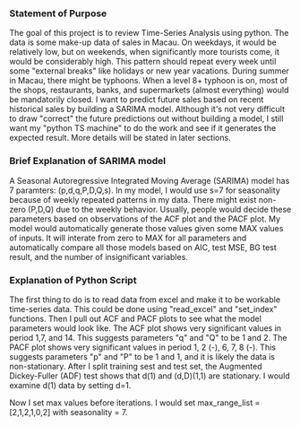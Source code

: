 ### Statement of Purpose

The goal of this project is to review Time-Series Analysis using python. The data is some make-up data of sales in Macau. On weekdays, it would be relatively low, but on weekends, when significantly more tourists come, it would be considerably high. This pattern should repeat every week until some "external breaks" like holidays or new year vacations. During summer in Macau, there might be typhoons. When a level 8+ typhoon is on, most of the shops, restaurants, banks, and supermarkets (almost everything) would be mandatorily closed. I want to predict future sales based on recent historical sales by building a SARIMA model. Although it's not very difficult to draw "correct" the future predictions out without building a model, I still want my "python TS machine" to do the work and see if it generates the expected result. More details will be stated in later sections.

### Brief Explanation of SARIMA model

A Seasonal Autoregressive Integrated Moving Average (SARIMA) model has 7 paramters: (p,d,q,P,D,Q,s). In my model, I would use s=7 for seasonality because of weekly repeated patterns in my data. There might exist non-zero (P,D,Q) due to the weekly behavior. Usually, people would decide these parameters based on observations of the ACF plot and the PACF plot. My model would automatically generate those values given some MAX values of inputs. It will interate from zero to MAX for all parameters and automatically compare all those models based on AIC, test MSE, BG test result, and the number of insignificant variables.

### Explanation of Python Script

The first thing to do is to read data from excel and make it to be workable time-series data. This could be done using "read_excel" and "set_index" functions. Then I pull out ACF and PACF plots to see what the model parameters would look like. The ACF plot shows very significant values in period 1,7, and 14. This suggests parameters "q" and "Q" to be 1 and 2. The PACF plot shows very significant values in period 1, 2 (-), 6, 7, 8 (-). This suggests parameters "p" and "P" to be 1 and 1, and it is likely the data is non-stationary. After I split training sest and test set, the Augmented Dickey-Fuller (ADF) test shows that d(1) and (d,D)(1,1) are stationary. I would examine d(1) data by setting d=1. 

Now I set max values before iterations. I would set max_range_list = [2,1,2,1,0,2] with seasonality = 7. 

